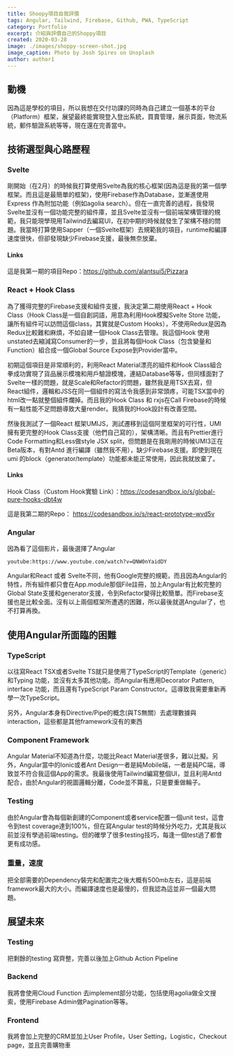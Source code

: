 ```yaml
---
title: Shoopy項目自我評價
tags: Angular, Tailwind, Firebase, Github, PWA, TypeScript
category: Portfolio
excerpt: 介紹與評價自己的Shoppy項目
created: 2020-03-28
image: ./images/shoppy-screen-shot.jpg
image_caption: Photo by Josh Spires on Unsplash
author: author1
---
```


## 動機

因為這是學校的項目，所以我想在交付功課的同時為自己建立一個基本的平台（Platform）框架，展望最終能實現登入登出系統，買賣管理，展示頁面，物流系統，郵件驗證系統等等，現在還在完善當中。

## 技術選型與心路歷程

### Svelte

剛開始（在2月）的時候我打算使用Svelte為我的核心框架(因為這是我的第一個學框架。而且這是最簡單的框架)，使用Firebase作為Database，並漸進使用Express 作為附加功能（例如agolia search）。但在一直完善的過程，我發現Svelte並沒有一個功能完整的組件庫，並且Svelte並沒有一個前端架構管理的規範，我只能現學現用Tailwind去編寫UI，在初中期的時候就發生了架構不穩的問題。我當時打算使用Sapper（一個Svelte框架）去規範我的項目，runtime和編譯速度很快，但卻發現缺少Firebase支援，最後無奈放棄。
#### Links
這是我第一期的項目Repo：https://github.com/alantsui5/Pizzara

### React + Hook Class

為了獲得完整的Firebase支援和組件支援，我決定第二期使用React + Hook Class（Hook Class是一個自創詞語，用意為利用Hook模擬Svelte Store 功能，讓所有組件可以訪問這個class，其實就是Custom Hooks），不使用Redux是因為Redux比較難和麻煩，不如自建一個Hook Class去管理。我這個Hook 使用unstated去縮減寫Consumer的一步，並且將每個Hook Class（包含變量和Function）組合成一個Global Source Expose到Provider當中。

初期這個項目是非常順利的，利用React Material漂亮的組件和Hook Class組合拳成功實現了貨品展示模塊和用戶驗證模塊，連結Database等等，但同樣面對了Svelte一樣的問題，就是Scale和Refactor的問題，雖然我是用TSX去寫，但React組件，邏輯和JSS在同一個組件的寫法令我感到非常頭疼，可能TSX當中的html改一點就整個組件爛掉。而且我的Hook Class 和 rxjs在Call Firebase的時候有一點性能不足問題導致大量render。我猜我的Hook設計有改善空間。

然後我測試了一個React 框架UMIJS，測試遷移到這個阿里框架的可行性，UMI擁有更完整的Hook Class支援（他們自己寫的），架構清晰。而且有Prettier進行Code Formatting和Less做style JSX split，但問題是在我剛用的時候UMI3正在Beta阪本，有對Antd 進行編譯（雖然我不用），缺少Firebase支援。即使到現在 umi 的block（generator/template）功能都未能正常使用，因此我就放棄了。
#### Links
Hook Class（Custom Hook實驗 Link）：https://codesandbox.io/s/global-pure-hooks-dbt4w

這是我第二期的Repo： https://codesandbox.io/s/react-prototype-wvd5v

### Angular

因為看了這個影片，最後選擇了Angular

`youtube:https://www.youtube.com/watch?v=QNW0nYaidDY`

Angular和React 或者 Svelte不同，他有Google完整的規範，而且因為Angular的特性，所有組件都只會在App.module那個File註冊，加上Angular有比較完整的Global State支援和generator支援，令到Refactor變得比較簡單。而Firebase支援也是比較全面。沒有以上兩個框架所遭遇的困難，所以最後就選Angular了，也不打算再換。

## 使用Angular所面臨的困難

### TypeScript

以往寫React TSX或者Svelte TS就只是使用了TypeScript的Template（generic）和Typing 功能，並沒有太多其他功能。而Angular有應用Decorator Pattern, interface 功能，而且還有TypeScript Param Constructor。這導致我需要重新再學一次TypeScript。

另外，Angular本身有Directive/Pipe的概念(與TS無關）去處理數據與interaction，這些都是其他framework沒有的東西

### Component Framework

Angular Material不知道為什麼，功能比React Material差很多，難以比擬。另外，Angular當中的Ionic或者Ant Design一者是純Mobile端，一者是純PC端，導致並不符合我這個App的需求。我最後使用Tailwind編寫整個UI，並且利用Antd配合，由於Angular的視圖邏輯分離，Code並不算亂，只是要重做輪子。

### Testing

由於Angular會為每個新創建的Component或者service配置一個unit test，這會令到test coverage達到100%，但在寫Angular test的時候分外吃力，尤其是我以前並沒有學過前端testing。但的確學了很多testing技巧，每逢一個test過了都會更有成功感。

### 重量，速度

把全部需要的Dependency裝完和配置完之後大概有500mb左右，這是前端framework最大的大小。而編譯速度也是最慢的，但我認為這並非一個最大問題。

## 展望未來

### Testing

把剩餘的testing 寫齊整，完善以後加上Github Action Pipeline

### Backend

我將會使用Cloud Function 去implement部分功能，包括使用agolia做全文搜索，使用Firebase Admin做Pagination等等。

### Frontend

我將會加上完整的CRM並加上User Profile，User Setting，Logistic，Checkout page，並且完善購物車